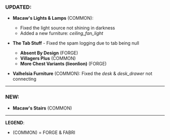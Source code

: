 ### UPDATED:
- **Macaw's Lights & Lamps** (COMMON): 
  - Fixed the light source not shining in darkness
  - Added a new furniture: _ceiling_fan_light_
- **The Tab Stuff** - Fixed the spam logging due to tab being null
  - **Absent By Design** (FORGE) 
  - **Villagers Plus** (COMMON)
  - **More Chest Variants (lieonlion)** (FORGE)

- **Valhelsia Furniture** (COMMON): Fixed the _desk_ & _desk_drawer_ not connecting

---

### NEW:
- **Macaw's Stairs** (COMMON)

---

**LEGEND**:
- (COMMON) = FORGE & FABRI